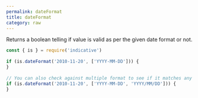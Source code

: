 ```yaml
---
permalink: dateFormat
title: dateFormat
category: raw
---
```


Returns a boolean telling if value is valid as per the given date format
or not.
 
```js
const { is } = require('indicative')
 
if (is.dateFormat('2010-11-20', ['YYYY-MM-DD'])) {
}
 
// You can also check against multiple format to see if it matches any one or not
if (is.dateFormat('2010-11-20', ['YYYY-MM-DD', 'YYYY/MM/DD'])) {
}
```